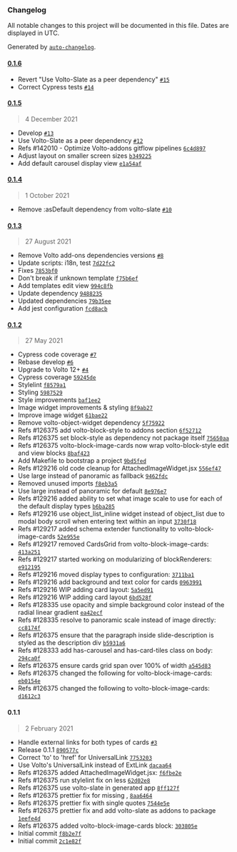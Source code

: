 ### Changelog

All notable changes to this project will be documented in this file. Dates are displayed in UTC.

Generated by [`auto-changelog`](https://github.com/CookPete/auto-changelog).

#### [0.1.6](https://github.com/eea/volto-block-image-cards/compare/0.1.5...0.1.6)

- Revert "Use Volto-Slate as a peer dependency" [`#15`](https://github.com/eea/volto-block-image-cards/pull/15)
- Correct Cypress tests [`#14`](https://github.com/eea/volto-block-image-cards/pull/14)

#### [0.1.5](https://github.com/eea/volto-block-image-cards/compare/0.1.4...0.1.5)

> 4 December 2021

- Develop [`#13`](https://github.com/eea/volto-block-image-cards/pull/13)
- Use Volto-Slate as a peer dependency [`#12`](https://github.com/eea/volto-block-image-cards/pull/12)
- Refs #142010 - Optimize Volto-addons gitflow pipelines [`6c4d897`](https://github.com/eea/volto-block-image-cards/commit/6c4d897d02bc4d691cba15b92d918c3abcec6f07)
- Adjust layout on smaller screen sizes [`b349225`](https://github.com/eea/volto-block-image-cards/commit/b3492257a2f9d6fd4b908e3b8407e584ee96faa7)
- Add default carousel display view [`e1a54af`](https://github.com/eea/volto-block-image-cards/commit/e1a54af412dd52c50bb4b71009a748af9c994073)

#### [0.1.4](https://github.com/eea/volto-block-image-cards/compare/0.1.3...0.1.4)

> 1 October 2021

- Remove :asDefault dependency from volto-slate [`#10`](https://github.com/eea/volto-block-image-cards/pull/10)

#### [0.1.3](https://github.com/eea/volto-block-image-cards/compare/0.1.2...0.1.3)

> 27 August 2021

- Remove Volto add-ons dependencies versions [`#8`](https://github.com/eea/volto-block-image-cards/pull/8)
- Update scripts: i18n, test [`7d22fc2`](https://github.com/eea/volto-block-image-cards/commit/7d22fc2c312b2227ae56bbad6431b6f747168636)
- Fixes [`7853bf0`](https://github.com/eea/volto-block-image-cards/commit/7853bf0312b0b97e09d220093231fb0bb1f6b35c)
- Don't break if unknown template [`f75b6ef`](https://github.com/eea/volto-block-image-cards/commit/f75b6ef2f2661e1447c98fb825ef5f195e9756ef)
- Add templates edit view [`994c8fb`](https://github.com/eea/volto-block-image-cards/commit/994c8fb17da0ac1fe00cc6f4ee000a4f99d7e149)
- Update dependency [`9488235`](https://github.com/eea/volto-block-image-cards/commit/9488235d064cb20bcc297d46724bfacc35e4bdd6)
- Updated dependencies [`79b35ee`](https://github.com/eea/volto-block-image-cards/commit/79b35eeda6dfc15242bb2eaf04d9ab8b5c4f7dea)
- Add jest configuration [`fcd8acb`](https://github.com/eea/volto-block-image-cards/commit/fcd8acbaa2ba7289ec794a110f59c76de0e9d60e)

#### [0.1.2](https://github.com/eea/volto-block-image-cards/compare/0.1.1...0.1.2)

> 27 May 2021

- Cypress code coverage [`#7`](https://github.com/eea/volto-block-image-cards/pull/7)
- Rebase develop [`#6`](https://github.com/eea/volto-block-image-cards/pull/6)
- Upgrade to Volto 12+ [`#4`](https://github.com/eea/volto-block-image-cards/pull/4)
- Cypress coverage [`59245de`](https://github.com/eea/volto-block-image-cards/commit/59245decc8babc320e7ef275dac47bb6cfc56eb7)
- Stylelint [`f8579a1`](https://github.com/eea/volto-block-image-cards/commit/f8579a11a06b62f847b6c6a5f298d12640588c2b)
- Styling [`5987529`](https://github.com/eea/volto-block-image-cards/commit/598752931e35534d6617ff1bd93641c43c0469d6)
- Style improvements [`baf1ee2`](https://github.com/eea/volto-block-image-cards/commit/baf1ee25c245af615ae392656812808ea663932b)
- Image widget improvements & styling [`8f9ab27`](https://github.com/eea/volto-block-image-cards/commit/8f9ab274725e3697796c66d6789405340a368470)
- Improve image widget [`61bae22`](https://github.com/eea/volto-block-image-cards/commit/61bae2289ce0732b8e4db7bb7aa47b794f24be63)
- Remove volto-object-widget dependency [`5f75922`](https://github.com/eea/volto-block-image-cards/commit/5f7592287453581ba7657a0811ace72d432c26c9)
- Refs #126375 add volto-block-style to addons section [`6f52712`](https://github.com/eea/volto-block-image-cards/commit/6f527124901057bdc8e602f3dbc07f6d95e2f753)
- Refs #126375 set block-style as dependency not package itself [`75650aa`](https://github.com/eea/volto-block-image-cards/commit/75650aa77846eb03088c4b761c4262ac678a3651)
- Refs #126375 volto-block-image-cards now wrap volto-block-style edit and view blocks [`8baf423`](https://github.com/eea/volto-block-image-cards/commit/8baf4230dfdfafb4dc42145dcd016586ef5002c1)
- Add Makefile to bootstrap a project [`9bd5fed`](https://github.com/eea/volto-block-image-cards/commit/9bd5fedfbd9d3db06af6f6a870cf765e626020f4)
- Refs #129216 old code cleanup for AttachedImageWidget.jsx [`556ef47`](https://github.com/eea/volto-block-image-cards/commit/556ef47ad500cd59a5c986d6153e9636bafb8ff2)
- Use large instead of panoramic as fallback [`9462fdc`](https://github.com/eea/volto-block-image-cards/commit/9462fdcfd9b9c77bf65fd0afb1408bb3cb49304f)
- Removed unused imports [`f8eb3a5`](https://github.com/eea/volto-block-image-cards/commit/f8eb3a57859c8decdfff0ff0012fc965b527ad9e)
- Use large instead of panoramic for default [`8e976e7`](https://github.com/eea/volto-block-image-cards/commit/8e976e70c8b23065d1285238dc905e67fd09dee0)
- Refs #129216 added ability to set what image scale to use for each of the default display types [`b6ba285`](https://github.com/eea/volto-block-image-cards/commit/b6ba2851fe451c1e505ddd798bcac19a88674085)
- Refs #129216 use object_list_inline widget instead of object_list due to modal body scroll when entering text within an input [`3730f18`](https://github.com/eea/volto-block-image-cards/commit/3730f18ff9eb13131a7f42ddaea5e30c746a539b)
- Refs #129217 added schema extender functionality to volto-block-image-cards [`52e955e`](https://github.com/eea/volto-block-image-cards/commit/52e955ea07f241d2688291792015b3cb4fbfef7c)
- Refs #129217 removed CardsGrid from volto-block-image-cards: [`413a251`](https://github.com/eea/volto-block-image-cards/commit/413a25159d7337d68992485a764d8d87e62fda9d)
- Refs #129217 started working on modularizing of blockRenderers: [`e912195`](https://github.com/eea/volto-block-image-cards/commit/e9121957ca214ed561dba1dee1b2c141ececfc36)
- Refs #129216 moved display types to configuration: [`3711ba1`](https://github.com/eea/volto-block-image-cards/commit/3711ba1ffed95ad938e4986b84a26db69272b868)
- Refs #129216 add background and text color for cards [`0963991`](https://github.com/eea/volto-block-image-cards/commit/0963991db7adece960d33b1fc16d67ec4d664223)
- Refs #129216 WIP adding card layout: [`5a5ed91`](https://github.com/eea/volto-block-image-cards/commit/5a5ed91010a436687c5dcd6ea4a7a6b1c6547497)
- Refs #129216 WIP adding card layout [`6bd528f`](https://github.com/eea/volto-block-image-cards/commit/6bd528fb10ec548417817796f0b78c20449e656f)
- Refs #128335 use opacity and simple background color instead of the radial linear gradient [`ea42ecf`](https://github.com/eea/volto-block-image-cards/commit/ea42ecf691c886fcc76efe7b6902f4bbceb152de)
- Refs #128335 resolve to panoramic scale instead of image directly: [`cc8174f`](https://github.com/eea/volto-block-image-cards/commit/cc8174f302de908622650b22314e1fb9cfc27682)
- Refs #126375 ensure that the paragraph inside slide-description is styled as the description div [`b5931a6`](https://github.com/eea/volto-block-image-cards/commit/b5931a603c1ee355eaebc6c3413fd063b8b5b90d)
- Refs #128333 add has-carousel and has-card-tiles class on body: [`294ca0f`](https://github.com/eea/volto-block-image-cards/commit/294ca0f08ad32642e0102e5195273fdb9fa45148)
- Refs #126375 ensure cards grid span over 100% of width [`a545d83`](https://github.com/eea/volto-block-image-cards/commit/a545d8326bb6e3458caa4ef0a5589c3b4b8d978a)
- Refs #126375 changed the following for volto-block-image-cards: [`eb0154e`](https://github.com/eea/volto-block-image-cards/commit/eb0154ee346c93b1c7784158ba94d569030d1e01)
- Refs #126375 changed the following to volto-block-image-cards: [`d1612c3`](https://github.com/eea/volto-block-image-cards/commit/d1612c3bae7b2a04a0b91c09a86de5f3e2999737)

#### 0.1.1

> 2 February 2021

- Handle external links for both types of cards [`#3`](https://github.com/eea/volto-block-image-cards/pull/3)
- Release 0.1.1 [`890577c`](https://github.com/eea/volto-block-image-cards/commit/890577c8e3f74a136a86f4d49d76fe94dc4cc7f5)
- Correct 'to' to 'href' for UniversalLink [`7753203`](https://github.com/eea/volto-block-image-cards/commit/7753203b0d1b02be6304ce17228724458e921b10)
- Use Volto's UniversalLink instead of ExtLink [`dacaa64`](https://github.com/eea/volto-block-image-cards/commit/dacaa6459ccd344fae6480b35e6545695f06b605)
- Refs #126375 added AttachedImageWidget.jsx: [`f6fbe2e`](https://github.com/eea/volto-block-image-cards/commit/f6fbe2ed959c5cf43d3b19cf43300fbc21e855d6)
- Refs #126375 run stylelint fix on less [`62d02e8`](https://github.com/eea/volto-block-image-cards/commit/62d02e87ac23105255988f04cb49e19e59831285)
- Refs #126375 use volto-slate in generated app [`8ff127f`](https://github.com/eea/volto-block-image-cards/commit/8ff127f15fc0f9c6b63fcb9219cf4988672eab55)
- Refs #126375 prettier fix for missing , [`8aa6464`](https://github.com/eea/volto-block-image-cards/commit/8aa64647277ae5314aefa658b44d2d988160b795)
- Refs #126375 prettier fix with single quotes [`7544e5e`](https://github.com/eea/volto-block-image-cards/commit/7544e5e6d6fdf84c4ae02183e4daf6e9b35c745f)
- Refs #126375 prettier fix and add volto-slate as addons to package [`1eefe4d`](https://github.com/eea/volto-block-image-cards/commit/1eefe4d3945757297babd63b6777b6e236201fa9)
- Refs #126375 added volto-block-image-cards block: [`303805e`](https://github.com/eea/volto-block-image-cards/commit/303805e2cada833071632b170950d2f9fee4ec71)
- Initial commit [`f8b2e7f`](https://github.com/eea/volto-block-image-cards/commit/f8b2e7ff9beba368bd1672e59d4011b5e216659b)
- Initial commit [`2c1e82f`](https://github.com/eea/volto-block-image-cards/commit/2c1e82fb916fd2a05ab5b79326ade501ece5931e)
